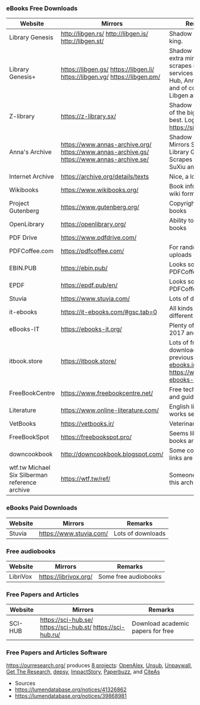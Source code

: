 ### eBooks Free Downloads

| Website                                        | Mirrors                                                                                    | Remarks                                                                                                                   |
| ---------------------------------------------- | ------------------------------------------------------------------------------------------ | ------------------------------------------------------------------------------------------------------------------------- |
| Library Genesis                                | http://libgen.rs/ http://libgen.is/ http://libgen.st/                                      | Shadow library. The king.                                                                                                 |
| Library Genesis+                               | https://libgen.gs/ https://libgen.li/ https://libgen.vg/ https://libgen.pm/                | Shadow library. An extra mirrors and scrapes other services like Sci-Hub, Anna's Archive and of course Libgen and Libgen+ |
| Z-library                                      | https://z-library.sx/                                                                      | Shadow library. One of the biggest and best. Login: https://singlelogin.se                                                |
| Anna's Archive                                 | https://www.annas-archive.org/ https://www.annas-archive.gs/ https://www.annas-archive.se/ | Shadow library. Mirrors Sci-Hub and Library Genesis. Scrapes Z-Lib, SuXiu and more                                        |
| Internet Archive                               | https://archive.org/details/texts                                                          | Nice, a lot of eBooks                                                                                                     |
| Wikibooks                                      | https://www.wikibooks.org/                                                                 | Book information in wiki format                                                                                           |
| Project Gutenberg                              | https://www.gutenberg.org/                                                                 | Copyright-free old books                                                                                                  |
| OpenLibrary                                    | https://openlibrary.org/                                                                   | Ability to **borrow** books                                                                                               |
| PDF Drive                                      | https://www.pdfdrive.com/                                                                  |                                                                                                                           |
| PDFCoffee.com                                  | https://pdfcoffee.com/                                                                     | For random PDF uploads                                                                                                    |
| EBIN.PUB                                       | https://ebin.pub/                                                                          | Looks so similar to PDFCoffee                                                                                             |
| EPDF                                           | https://epdf.pub/en/                                                                       | Looks sorta like PDFCoffee and EBIN                                                                                       |
| Stuvia                                         | https://www.stuvia.com/                                                                    | Lots of downloads                                                                                                         |
| it-ebooks                                      | https://it-ebooks.com/#gsc.tab=0                                                           | All kinds of books in different categories                                                                                |
| eBooks-IT                                      | https://ebooks-it.org/                                                                     | Plenty of downloads 2017 and earlier                                                                                      |
| itbook.store                                   | https://itbook.store/                                                                      | Lots of free and paid downloads. Was previously https://it-ebooks.info/ and https://www.it-ebooks-search.info/            |
| FreeBookCentre                                 | https://www.freebookcentre.net/                                                            | Free technical books and guides                                                                                           |
| Literature                                     | https://www.online-literature.com/                                                         | English literature works search                                                                                           |
| VetBooks                                       | https://vetbooks.ir/                                                                       | Veterinary books                                                                                                          |
| FreeBookSpot                                   | https://freebookspot.pro/                                                                  | Seems like some books are removed                                                                                         |
| downcookbook                                   | http://downcookbook.blogspot.com/                                                          | Some cookbook links are still active                                                                                      |
| wtf.tw Michael Six Silberman reference archive | https://wtf.tw/ref/                                                                        | Someone posted this archive                                                                                               |
### eBooks Paid Downloads
| Website | Mirrors                 | Remarks           |
| ------- | ----------------------- | ----------------- |
| Stuvia  | https://www.stuvia.com/ | Lots of downloads |
### Free audiobooks
| Website  | Mirrors               | Remarks              |
| -------- | --------------------- | -------------------- |
| LibriVox | https://librivox.org/ | Some free audiobooks |
### Free Papers and Articles
| Website | Mirrors                                                     | Remarks                           |
| ------- | ----------------------------------------------------------- | --------------------------------- |
| SCI-HUB | https://sci-hub.se/ https://sci-hub.st/ https://sci-hub.ru/ | Download academic papers for free |
### Free Papers and Articles Software
https://ourresearch.org/ produces [8 projects](https://ourresearch.org/projects): [OpenAlex](https://openalex.org/), [Unsub](https://unsub.org/), [Unpaywall](https://unpaywall.org/), [Get The Research](https://gettheresearch.org/), [depsy](http://depsy.org/), [ImpactStory](https://profiles.impactstory.org/), [Paperbuzz](https://paperbuzz.org/), and [CiteAs](https://citeas.org/)




- Sources
- https://lumendatabase.org/notices/41326862
- https://lumendatabase.org/notices/39868981